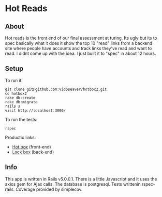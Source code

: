 # Hot Reads

## About

Hot reads is the front end of our final assessment at turing. Its ugly but its to
spec basically what it does it show the top 10 "read" links from a backend site where
people have accounts and track links they've read and want to read. I didnt come up with
the idea. I just built it to "spec" in about 12 hours.

## Setup

To run it:

```
git clone git@github.com:vidoseaver/hotbox2.git
cd hotbox2
rake db:create
rake db:migrate
rails s
visit http://localhost:3000/
```

To run the tests:
```
rspec
```

Productio links:
* [Hot box](https://mighty-cliffs-80459.herokuapp.com/) (front-end)
* [Lock box](https://warm-dawn-37097.herokuapp.com/) (back-end)


## Info

This app is written in Rails v5.0.0.1. There is a little Javascript and it uses the axios gem for Ajax calls.
The database is postgresql. Tests writtenin rspec-rails. Coverage provided by simplecov.
